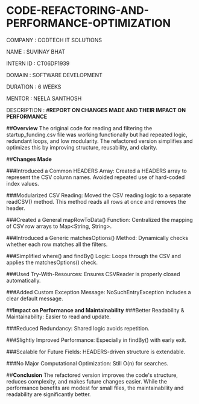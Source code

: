 # CODE-REFACTORING-AND-PERFORMANCE-OPTIMIZATION

COMPANY : CODTECH IT SOLUTIONS

NAME : SUVINAY BHAT

INTERN ID : CT06DF1939

DOMAIN : SOFTWARE DEVELOPMENT

DURATION : 6 WEEKS

MENTOR : NEELA SANTHOSH

DESCRIPTION : 
#**REPORT ON CHANGES MADE AND THEIR IMPACT ON PERFORMANCE**

##**Overview**
The original code for reading and filtering the startup_funding.csv file was working functionally but had repeated logic, redundant loops, and low modularity. The refactored version simplifies and optimizes this by improving structure, reusability, and clarity.

##**Changes Made**

###Introduced a Common HEADERS Array:
Created a HEADERS array to represent the CSV column names.
Avoided repeated use of hard-coded index values.

###Modularized CSV Reading:
Moved the CSV reading logic to a separate readCSV() method.
This method reads all rows at once and removes the header.

###Created a General mapRowToData() Function:
Centralized the mapping of CSV row arrays to Map<String, String>.

###Introduced a Generic matchesOptions() Method:
Dynamically checks whether each row matches all the filters.

###Simplified where() and findBy() Logic:
Loops through the CSV and applies the matchesOptions() check.

###Used Try-With-Resources:
Ensures CSVReader is properly closed automatically.

###Added Custom Exception Message:
NoSuchEntryException includes a clear default message.

##**Impact on Performance and Maintainability**
###Better Readability & Maintainability: Easier to read and update.

###Reduced Redundancy: Shared logic avoids repetition.

###Slightly Improved Performance: Especially in findBy() with early exit.

###Scalable for Future Fields: HEADERS-driven structure is extendable.

###No Major Computational Optimization: Still O(n) for searches.

##**Conclusion**
The refactored version improves the code's structure, reduces complexity, and makes future changes easier. While the performance benefits are modest for small files, the maintainability and readability are significantly better.
